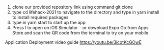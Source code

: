  1. clone our provided repository link using command  git clone
 2. type cd lifehack-2021 to navigate to the directory and type in yarn install to install required packages
 3. type in yarn start to start up the app
 4. Press I to open on iOS Simulator 
 ⁃ or download Expo Go from Apps Store and scan the QR code from the terminal to try on your mobile
 
Application Deployment video guide
https://youtu.be/3icotKcGOwE
